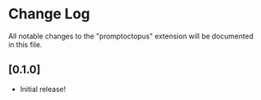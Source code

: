 # Change Log

All notable changes to the "promptoctopus" extension will be documented in this file.

## [0.1.0]

- Initial release!
